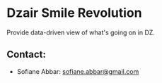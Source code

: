 # Dzair Smile Revolution
Provide data-driven view of what's going on in DZ.


## Contact: 
* Sofiane Abbar: sofiane.abbar@gmail.com
